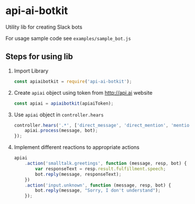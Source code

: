 # api-ai-botkit

Utility lib for creating Slack bots

For usage sample code see `examples/sample_bot.js`

## Steps for using lib

1. Import Library
    ```js
    const apiaibotkit = require('api-ai-botkit');
    ```

2. Create `apiai` object using token from http://api.ai website
    ```js
    const apiai = apiaibotkit(apiaiToken);
    ```

3. Use `apiai` object in `controller.hears`
    ```js
    controller.hears('.*', ['direct_message', 'direct_mention', 'mention'], function (bot, message) {
        apiai.process(message, bot);
    });
    ```

4. Implement different reactions to appropriate actions
    ```js
    apiai
        .action('smalltalk.greetings', function (message, resp, bot) {
            var responseText = resp.result.fulfillment.speech;
            bot.reply(message, responseText);
        })
        .action('input.unknown', function (message, resp, bot) {
            bot.reply(message, "Sorry, I don't understand");
        });
    ```

